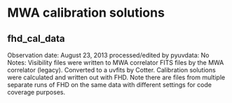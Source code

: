 # MWA calibration solutions

## fhd_cal_data

Observation date: August 23, 2013
processed/edited by pyuvdata: No
Notes: Visibility files were written to MWA correlator FITS files by the MWA
correlator (legacy). Converted to a uvfits by Cotter. Calibration solutions were
calculated and written out with FHD. Note there are files from multiple separate
runs of FHD on the same data with different settings for code coverage purposes.